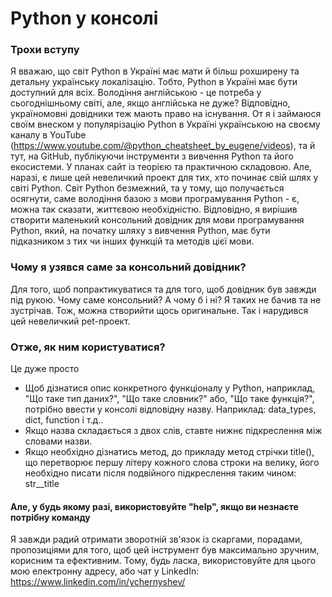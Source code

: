 # Python у консолі
### Трохи вступу
Я вважаю, що світ Python в Україні має мати й більш рохширену та детальну українську локалізацію. Тобто, Python в Україні має бути доступний для всіх. Володіння англійською - це потреба у сьогоднішньому світі, але, якщо англійська не дуже? Відповідно, україномовні довідники теж мають право на існування. От я і займаюся своїм внеском у популярізацію Python в Україні українською на своєму каналу в YouTube (https://www.youtube.com/@python_cheatsheet_by_eugene/videos), та й тут, на GitHub, публікуючи інструменти з вивчення Python та його екосистеми. У планах сайт із теорією та практичною складовою. Але, наразі, є лише цей невеличкий проект для тих, хто починає свій шлях у світі Python. Світ Python безмежний, та у тому, що получається осягнути, саме володіння базою з мови програмування Python - є, можна так сказати, життєвою необхідністю. Відповідно, я вирішив створити маленький консольний довідник для мови програмування Python, який, на початку шляху з вивчення Python, має бути підказником з тих чи інших функцій та методів цієї мови. 

### Чому я узявся саме за консольний довідник? 
Для того, щоб попрактикуватися та для того, щоб довідник був завжди під рукою. Чому саме консольний? А чому б і ні? Я таких не бачив та не зустрічав. Тож, можна створийти щось оригинальне. Так і нарудився цей невеличкий pet-проект. 

### Отже, як ним користуватися?
Це дуже просто
- Щоб дізнатися опис конкретного функціоналу у Python, наприклад, "Що таке тип даних?", "Що таке словник?" або, "Що таке функція?", потрібно ввести у консолі відповідну назву. Наприклад: data_types, dict, function і т.д..  
- Якщо назва складається з двох слів, ставте нижнє підкреслення між словами назви.
- Якщо необхідно дізнатись метод, до прикладу метод стрічки title(), що перетворює першу літеру кожного слова строки на велику, його необхідно писати після подвійного підкреслення таким чином: str__title

#### Але, у будь якому разі, використовуйте "help", якщо ви незнаєте потрібну команду

Я завжди радий отримати зворотній зв'язок із скаргами, порадами, пропозиціями для того, щоб цей інструмент був максимально зручним, корисним та ефективним. Тому, будь ласка, використовуйте для цього мою електронну адресу, або чат у LinkedIn: https://www.linkedin.com/in/ychernyshev/